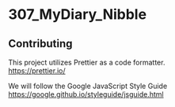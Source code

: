 # 307_MyDiary_Nibble

## Contributing

This project utilizes Prettier as a code formatter.\
https://prettier.io/

We will follow the Google JavaScript Style Guide\
https://google.github.io/styleguide/jsguide.html
